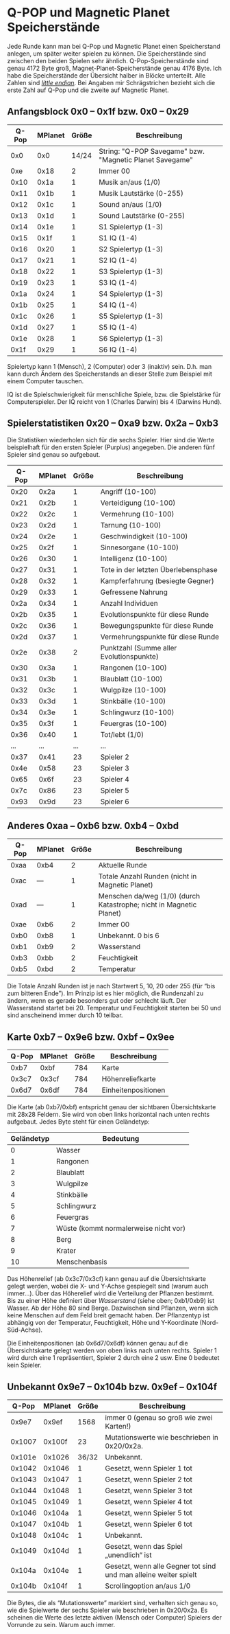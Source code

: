 Q-POP und Magnetic Planet Speicherstände
========================================

Jede Runde kann man bei Q-Pop und Magnetic Planet einen Speicherstand anlegen, um später weiter spielen zu können. Die Speicherstände sind zwischen den beiden Spielen sehr ähnlich. Q-Pop-Speicherstände sind genau 4172 Byte groß, Magnet-Planet-Speicherstände genau 4176 Byte. Ich habe die Speicherstände der Übersicht halber in Blöcke unterteilt. Alle Zahlen sind *[little endian](https://de.wikipedia.org/wiki/Byte-Reihenfolge)*. Bei Angaben mir Schrägstrichen bezieht sich die erste Zahl auf Q-Pop und die zweite auf Magnetic Planet.


Anfangsblock 0x0 – 0x1f bzw. 0x0 – 0x29
---------------------------------------

Q-Pop | MPlanet | Größe | Beschreibung
------|---------|-------|-------------
0x0 | 0x0 | 14/24 | String: "Q-POP Savegame" bzw. "Magnetic Planet Savegame"
0xe | 0x18 | 2 | Immer 00
0x10 | 0x1a | 1 | Musik an/aus (1/0)
0x11 | 0x1b | 1 | Musik Lautstärke (0-255)
0x12 | 0x1c | 1 | Sound an/aus (1/0)
0x13 | 0x1d | 1 | Sound Lautstärke (0-255)
0x14 | 0x1e | 1 | S1 Spielertyp (1-3)
0x15 | 0x1f | 1 | S1 IQ (1-4)
0x16 | 0x20 | 1 | S2 Spielertyp (1-3)
0x17 | 0x21 | 1 | S2 IQ (1-4)
0x18 | 0x22 | 1 | S3 Spielertyp (1-3)
0x19 | 0x23 | 1 | S3 IQ (1-4)
0x1a | 0x24 | 1 | S4 Spielertyp (1-3)
0x1b | 0x25 | 1 | S4 IQ (1-4)
0x1c | 0x26 | 1 | S5 Spielertyp (1-3)
0x1d | 0x27 | 1 | S5 IQ (1-4)
0x1e | 0x28 | 1 | S6 Spielertyp (1-3)
0x1f | 0x29 | 1 | S6 IQ (1-4)

Spielertyp kann 1 (Mensch), 2 (Computer) oder 3 (inaktiv) sein. D.h. man kann durch Ändern des Speicherstands an dieser Stelle zum Beispiel mit einem Computer tauschen.

IQ ist die Spielschwierigkeit für menschliche Spiele, bzw. die Spielstärke für Computerspieler. Der IQ reicht von 1 (Charles Darwin) bis 4 (Darwins Hund).


Spielerstatistiken 0x20 – 0xa9 bzw. 0x2a – 0xb3
-----------------------------------------------

Die Statistiken wiederholen sich für die sechs Spieler. Hier sind die Werte beispielhaft für den ersten Spieler (Purplus) angegeben. Die anderen fünf Spieler sind genau so aufgebaut.

Q-Pop | MPlanet | Größe | Beschreibung
------|---------|-------|-------------
0x20 | 0x2a | 1 | Angriff (10-100)
0x21 | 0x2b | 1 | Verteidigung (10-100)
0x22 | 0x2c | 1 | Vermehrung (10-100)
0x23 | 0x2d | 1 | Tarnung (10-100)
0x24 | 0x2e | 1 | Geschwindigkeit (10-100)
0x25 | 0x2f | 1 | Sinnesorgane (10-100)
0x26 | 0x30 | 1 | Intelligenz (10-100)
0x27 | 0x31 | 1 | Tote in der letzten Überlebensphase
0x28 | 0x32 | 1 | Kampferfahrung (besiegte Gegner)
0x29 | 0x33 | 1 | Gefressene Nahrung
0x2a | 0x34 | 1 | Anzahl Individuen
0x2b | 0x35 | 1 | Evolutionspunkte für diese Runde
0x2c | 0x36 | 1 | Bewegungspunkte für diese Runde
0x2d | 0x37 | 1 | Vermehrungspunkte für diese Runde
0x2e | 0x38 | 2 | Punktzahl (Summe aller Evolutionspunkte)
0x30 | 0x3a | 1 | Rangonen (10-100)
0x31 | 0x3b | 1 | Blaublatt (10-100)
0x32 | 0x3c | 1 | Wulgpilze (10-100)
0x33 | 0x3d | 1 | Stinkbälle (10-100)
0x34 | 0x3e | 1 | Schlingwurz (10-100)
0x35 | 0x3f | 1 | Feuergras (10-100)
0x36 | 0x40 | 1 | Tot/lebt (1/0)
...  | ...  | ... | ...
0x37 | 0x41 | 23 | Spieler 2
0x4e | 0x58 | 23 | Spieler 3
0x65 | 0x6f | 23 | Spieler 4
0x7c | 0x86 | 23 | Spieler 5
0x93 | 0x9d | 23 | Spieler 6


Anderes 0xaa – 0xb6 bzw. 0xb4 – 0xbd
------------------------------------

Q-Pop | MPlanet | Größe | Beschreibung
------|---------|-------|-------------
0xaa | 0xb4 | 2 | Aktuelle Runde
0xac |  —   | 1 | Totale Anzahl Runden (nicht in Magnetic Planet)
0xad |  —   | 1 | Menschen da/weg (1/0) (durch Katastrophe; nicht in Magnetic Planet)
0xae | 0xb6 | 2 | Immer 00
0xb0 | 0xb8 | 1 | Unbekannt. 0 bis 6
0xb1 | 0xb9 | 2 | Wasserstand
0xb3 | 0xbb | 2 | Feuchtigkeit
0xb5 | 0xbd | 2 | Temperatur

Die Totale Anzahl Runden ist je nach Startwert 5, 10, 20 oder 255 (für “bis zum bitteren Ende”). Im Prinzip ist es hier möglich, die Rundenzahl zu ändern, wenn es gerade besonders gut oder schlecht läuft. Der Wasserstand startet bei 20. Temperatur und Feuchtigkeit starten bei 50 und sind anscheinend immer durch 10 teilbar.


Karte 0xb7 – 0x9e6 bzw. 0xbf – 0x9ee
------------------------------------

Q-Pop | MPlanet | Größe | Beschreibung
------|---------|-------|-------------
0xb7  | 0xbf  | 784 | Karte
0x3c7 | 0x3cf | 784 | Höhenreliefkarte
0x6d7 | 0x6df | 784 | Einheitenpositionen

Die Karte (ab 0xb7/0xbf) entspricht genau der sichtbaren Übersichtskarte mit 28x28 Feldern. Sie wird von oben links horizontal nach unten rechts aufgebaut. Jedes Byte steht für einen Geländetyp:

Geländetyp | Bedeutung
-----------|----------
0 | Wasser
1 | Rangonen
2 | Blaublatt
3 | Wulgpilze
4 | Stinkbälle
5 | Schlingwurz
6 | Feuergras
7 | Wüste (kommt normalerweise nicht vor)
8 | Berg
9 | Krater
10 | Menschenbasis

Das Höhenrelief (ab 0x3c7/0x3cf) kann genau auf die Übersichtskarte gelegt werden, wobei die X- und Y-Achse gespiegelt sind (warum auch immer...). Über das Höherelief wird die Verteilung der Pflanzen bestimmt. Bis zu einer Höhe definiert über *Wasserstand* (siehe oben; 0xb1/0xb9) ist Wasser. Ab der Höhe 80 sind Berge. Dazwischen sind Pflanzen, wenn sich keine Menschen auf dem Feld breit gemacht haben. Der Pflanzentyp ist abhängig von der Temperatur, Feuchtigkeit, Höhe und Y-Koordinate (Nord-Süd-Achse).

Die Einheitenpositionen (ab 0x6d7/0x6df) können genau auf die Übersichtskarte gelegt werden von oben links nach unten rechts. Spieler 1 wird durch eine 1 repräsentiert, Spieler 2 durch eine 2 usw. Eine 0 bedeutet kein Spieler.


Unbekannt 0x9e7 – 0x104b bzw. 0x9ef – 0x104f
--------------------------------------------

Q-Pop | MPlanet | Größe | Beschreibung
------|---------|-------|-------------
0x9e7 | 0x9ef | 1568 | immer 0 (genau so groß wie zwei Karten!)
0x1007 | 0x100f | 23 | Mutationswerte wie beschrieben in 0x20/0x2a.
0x101e | 0x1026 | 36/32 | Unbekannt.
0x1042 | 0x1046 | 1 | Gesetzt, wenn Spieler 1 tot
0x1043 | 0x1047 | 1 | Gesetzt, wenn Spieler 2 tot
0x1044 | 0x1048 | 1 | Gesetzt, wenn Spieler 3 tot
0x1045 | 0x1049 | 1 | Gesetzt, wenn Spieler 4 tot
0x1046 | 0x104a | 1 | Gesetzt, wenn Spieler 5 tot
0x1047 | 0x104b | 1 | Gesetzt, wenn Spieler 6 tot
0x1048 | 0x104c | 1 | Unbekannt.
0x1049 | 0x104d | 1 | Gesetzt, wenn das Spiel „unendlich“ ist
0x104a | 0x104e | 1 | Gesetzt, wenn alle Gegner tot sind und man alleine weiter spielt
0x104b | 0x104f | 1 | Scrollingoption an/aus 1/0

Die Bytes, die als “Mutationswerte” markiert sind, verhalten sich genau so, wie die Spielwerte der sechs Spieler wie beschrieben in 0x20/0x2a. Es scheinen die Werte des letzte aktiven (Mensch oder Computer) Spielers der Vorrunde zu sein. Warum auch immer.
